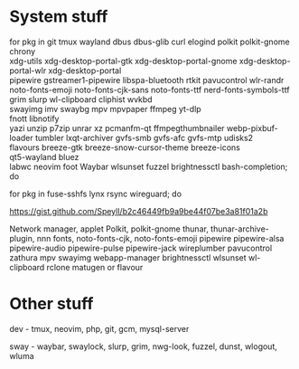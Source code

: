 
# System stuff
  for pkg in git tmux wayland dbus dbus-glib curl elogind polkit polkit-gnome chrony \
             xdg-utils xdg-desktop-portal-gtk xdg-desktop-portal-gnome xdg-desktop-portal-wlr xdg-desktop-portal \
             pipewire gstreamer1-pipewire libspa-bluetooth rtkit pavucontrol wlr-randr \
             noto-fonts-emoji noto-fonts-cjk-sans noto-fonts-ttf nerd-fonts-symbols-ttf \
             grim slurp wl-clipboard cliphist wvkbd \
             swayimg imv swaybg mpv mpvpaper ffmpeg yt-dlp \
             fnott libnotify \
             yazi unzip p7zip unrar xz pcmanfm-qt ffmpegthumbnailer webp-pixbuf-loader tumbler lxqt-archiver gvfs-smb gvfs-afc gvfs-mtp udisks2 \
             flavours breeze-gtk breeze-snow-cursor-theme breeze-icons \
             qt5-wayland bluez \
             labwc neovim foot Waybar wlsunset fuzzel brightnessctl bash-completion; do

  for pkg in fuse-sshfs lynx rsync wireguard; do

https://gist.github.com/Speyll/b2c46449fb9a9be44f07be3a81f01a2b

Network manager, applet
Polkit, polkit-gnome
thunar, thunar-archive-plugin, nnn
fonts, noto-fonts-cjk, noto-fonts-emoji
pipewire pipewire-alsa pipewire-audio pipewire-pulse pipewire-jack wireplumber pavucontrol
zathura
mpv
swayimg
webapp-manager
brightnessctl
wlsunset
wl-clipboard
rclone
matugen or flavour

# Other stuff
dev - tmux, neovim, php, git, gcm, mysql-server

sway - waybar, swaylock, slurp, grim, nwg-look, fuzzel, dunst, wlogout, wluma
